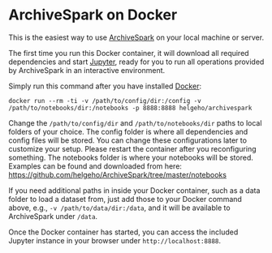 # ArchiveSpark on Docker

This is the easiest way to use [ArchiveSpark](https://github.com/helgeho/ArchiveSpark) on your local machine or server.

The first time you run this Docker container, it will download all required dependencies and start [Jupyter](http://jupyter.org), ready for you to run all operations provided by ArchiveSpark in an interactive environment.

Simply run this command after you have installed [Docker](https://www.docker.com/):
```
docker run --rm -ti -v /path/to/config/dir:/config -v /path/to/notebooks/dir:/notebooks -p 8888:8888 helgeho/archivespark
```

Change the `/path/to/config/dir` and `/path/to/notebooks/dir` paths to local folders of your choice. The config folder is where all dependencies and config files will be stored. You can change these configurations later to customize your setup. Please restart the container after you reconfiguring something. The notebooks folder is where your notebooks will be stored. Examples can be found and downloaded from here: https://github.com/helgeho/ArchiveSpark/tree/master/notebooks

If you need additional paths in inside your Docker container, such as a data folder to load a dataset from, just add those to your Docker command above, e.g., `-v /path/to/data/dir:/data`, and it will be available to ArchiveSpark under `/data`.

Once the Docker container has started, you can access the included Jupyter instance in your browser under
`http://localhost:8888`.
